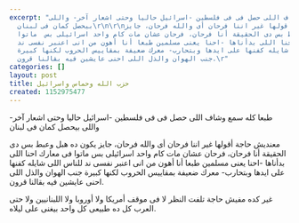 ```yaml
---
excerpt: "طبعا كله سمع وشاف اللى حصل فى فى فلسطين -اسرائيل حاليا وحتى اشعار آخر- واللى
  بيحصل كمان فى لبنان\r\n\r\nمعنديش حاجة أقولها غير اننا فرحان أى والله فرحان، جايز
  يكون ده هبل وعبط بس دى الحقيقة أنا فرحان، فرحان عشان مات كام واحد اسرائيلى بس  ماتوا
  فى معارك احنا اللى بدأناها -احنا يعنى مسلمين طبعا أنا أهون من انى اعنبر نفسى ند
  للناس اللى شايله كفنها على ايدها وبتحارب- معرك ضعيفة بمقاييس الحروب لكنها كبيرة
  جنب الهوان والذل اللى احنى عايشين فيه بقالنا قرون.\r"
categories: []
layout: post
title: حزب الله وحماس واسرائيل
created: 1152975477
---
```

طبعا كله سمع وشاف اللى حصل فى فى فلسطين -اسرائيل حاليا وحتى اشعار آخر- واللى بيحصل كمان فى لبنان

معنديش حاجة أقولها غير اننا فرحان أى والله فرحان، جايز يكون ده هبل وعبط بس دى الحقيقة أنا فرحان، فرحان عشان مات كام واحد اسرائيلى بس  ماتوا فى معارك احنا اللى بدأناها -احنا يعنى مسلمين طبعا أنا أهون من انى اعنبر نفسى ند للناس اللى شايله كفنها على ايدها وبتحارب- معرك ضعيفة بمقاييس الحروب لكنها كبيرة جنب الهوان والذل اللى احنى عايشين فيه بقالنا قرون.

غير كده مفيش حاجة تلفت النظر لا فى موقف أمريكا ولا أوروبا ولا اللبنانيين ولا حتى العرب كل ده طبيعى كل واحد بيغنى على ليلاه.
